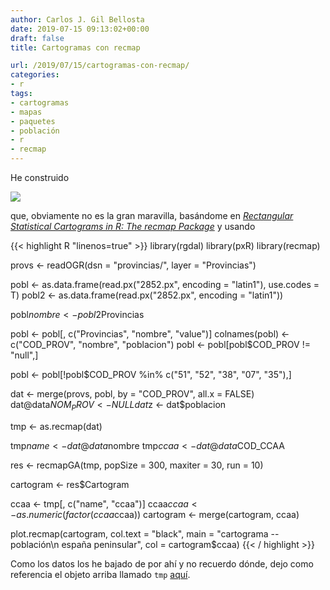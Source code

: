 ```yaml
---
author: Carlos J. Gil Bellosta
date: 2019-07-15 09:13:02+00:00
draft: false
title: Cartogramas con recmap

url: /2019/07/15/cartogramas-con-recmap/
categories:
- r
tags:
- cartogramas
- mapas
- paquetes
- población
- r
- recmap
---
```


He construido

![](/wp-uploads/2019/07/Rplot.png)

que, obviamente no es la gran maravilla, basándome en [_Rectangular Statistical Cartograms in R:  The recmap Package_](https://www.jstatsoft.org/article/view/v086c01) y usando

{{< highlight R "linenos=true" >}}
library(rgdal)
library(pxR)
library(recmap)

provs <- readOGR(dsn = "provincias/",
    layer = "Provincias")

pobl <- as.data.frame(read.px("2852.px",
    encoding = "latin1"), use.codes = T)
pobl2 <- as.data.frame(read.px("2852.px",
    encoding = "latin1"))

pobl$nombre <- pobl2$Provincias

pobl <- pobl[, c("Provincias", "nombre", "value")]
colnames(pobl) <- c("COD_PROV", "nombre", "poblacion")
pobl <- pobl[pobl$COD_PROV != "null",]

pobl <- pobl[!pobl$COD_PROV %in%
    c("51", "52", "38", "07", "35"),]


dat <- merge(provs, pobl,
    by = "COD_PROV", all.x = FALSE)
dat@data$NOM_PROV <- NULL
dat$z <- dat$poblacion

tmp <- as.recmap(dat)

tmp$name <- dat@data$nombre
tmp$ccaa <- dat@data$COD_CCAA

res <- recmapGA(tmp, popSize = 300,
    maxiter = 30, run = 10)

cartogram <- res$Cartogram

ccaa <- tmp[, c("name", "ccaa")]
ccaa$ccaa <- as.numeric(factor(ccaa$ccaa))
cartogram <- merge(cartogram, ccaa)

plot.recmap(cartogram, col.text = "black",
    main = "cartograma -- población\n  españa peninsular",
    col = cartogram$ccaa)
{{< / highlight >}}

Como los datos los he bajado de por ahí y no recuerdo dónde, dejo como referencia el objeto arriba llamado `tmp` [aquí](/uploads/datos_cartograma.rds).









